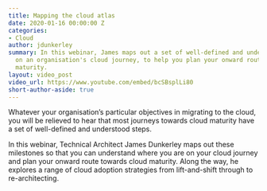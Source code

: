 ```yaml
---
title: Mapping the cloud atlas
date: 2020-01-16 00:00:00 Z
categories:
- Cloud
author: jdunkerley
summary: In this webinar, James maps out a set of well-defined and understood steps
  on an organisation's cloud journey, to help you plan your onward route towards cloud
  maturity.
layout: video_post
video_url: https://www.youtube.com/embed/bcSBsplLi80
short-author-aside: true
---
```


Whatever your organisation’s particular objectives in migrating to the cloud, you will be relieved to hear that most journeys towards cloud maturity have a set of well-defined and understood steps. 
 
In this webinar, Technical Architect James Dunkerley maps out these milestones so that you can understand where you are on your cloud journey and plan your onward route towards cloud maturity. Along the way, he explores a range of cloud adoption strategies from lift-and-shift through to re-architecting.
